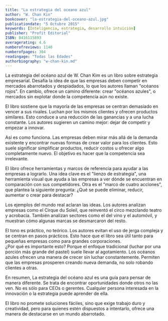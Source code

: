 ```yaml
---
title: "La estrategia del oceano azul"
author: "W. Chan Kin"
bookcover: "la-estrategia-del-oceano-azul.jpg"
publicationdate: "5 Octubre 2015"
keywords: [Inteligencia, estrategia, desarrollo intuición]
publisher: "Profit Editorial"
ISBN: 8416115893
averagerating: 4.6
numberofreviews: 1140
numberofpages: 304
readingage: "Todas las Edades"
authorbiography: "w-chan-kin.md"
---
```


La estrategia del océano azul de W. Chan Kim es un libro sobre estrategia empresarial. Desafía la idea de que las empresas deben competir en mercados abarrotados y despiadados, lo que los autores llaman "océanos rojos". En cambio, ofrece un camino diferente: crear "océanos azules", o mercados sin explotar donde la competencia aún no existe.  

El libro sostiene que la mayoría de las empresas se centran demasiado en vencer a sus rivales. Luchan por los mismos clientes y ofrecen productos similares. Esto conduce a una reducción de las ganancias y a una lucha constante. Los autores sugieren un camino mejor: dejar de competir y empezar a innovar.  

Así es como funciona. Las empresas deben mirar más allá de la demanda existente y encontrar nuevas formas de crear valor para los clientes. Esto suele significar simplificar productos, reducir costos u ofrecer algo completamente nuevo. El objetivo es hacer que la competencia sea irrelevante.  

El libro ofrece herramientas y marcos de referencia para ayudar a las empresas a lograrlo. Una idea clave es el "lienzo de estrategia", una herramienta visual que ayuda a las empresas a ver dónde se encuentran en comparación con sus competidores. Otra es el "marco de cuatro acciones", que plantea la siguiente pregunta: ¿Qué se puede eliminar, reducir, aumentar o crear para destacar?  

Los ejemplos del mundo real aclaran las ideas. Los autores analizan empresas como el Cirque du Soleil, que reinventó el circo mezclando teatro y acrobacia. También analizan sectores como el del vino y el automóvil, y muestran cómo algunas marcas se desmarcaron del resto.  

El tono es práctico, no teórico. Los autores evitan el uso de jerga compleja y se centran en pasos prácticos. Esto hace que el libro sea útil tanto para pequeñas empresas como para grandes corporaciones.  
¿Por qué es importante esto? Porque el enfoque tradicional (luchar por una porción más grande del pastel) suele llevar al agotamiento. Los océanos azules ofrecen una manera de crecer sin luchar constantemente. Permiten que las empresas prosperen creando nueva demanda, no solo robando clientes a otras.  

En resumen, La estrategia del océano azul es una guía para pensar de manera diferente. Se trata de encontrar oportunidades donde otros no las ven. No es sólo para CEOs o gerentes. Cualquier persona interesada en la innovación o la estrategia puede aprender de ella.  

El libro no promete soluciones fáciles, sino que exige trabajo duro y creatividad, pero para quienes estén dispuestos a intentarlo, ofrece una manera de destacarse en un mundo abarrotado.